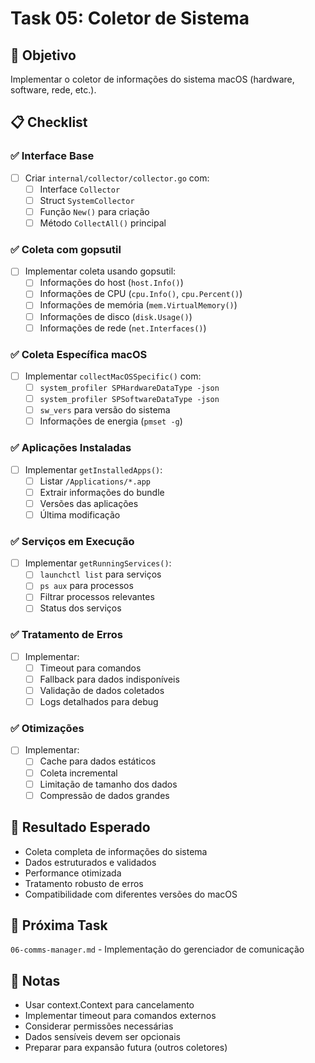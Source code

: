 # Task 05: Coletor de Sistema

## 🎯 Objetivo
Implementar o coletor de informações do sistema macOS (hardware, software, rede, etc.).

## 📋 Checklist

### ✅ Interface Base
- [ ] Criar `internal/collector/collector.go` com:
  - [ ] Interface `Collector`
  - [ ] Struct `SystemCollector`
  - [ ] Função `New()` para criação
  - [ ] Método `CollectAll()` principal

### ✅ Coleta com gopsutil
- [ ] Implementar coleta usando gopsutil:
  - [ ] Informações do host (`host.Info()`)
  - [ ] Informações de CPU (`cpu.Info()`, `cpu.Percent()`)
  - [ ] Informações de memória (`mem.VirtualMemory()`)
  - [ ] Informações de disco (`disk.Usage()`)
  - [ ] Informações de rede (`net.Interfaces()`)

### ✅ Coleta Específica macOS
- [ ] Implementar `collectMacOSSpecific()` com:
  - [ ] `system_profiler SPHardwareDataType -json`
  - [ ] `system_profiler SPSoftwareDataType -json`
  - [ ] `sw_vers` para versão do sistema
  - [ ] Informações de energia (`pmset -g`)

### ✅ Aplicações Instaladas
- [ ] Implementar `getInstalledApps()`:
  - [ ] Listar `/Applications/*.app`
  - [ ] Extrair informações do bundle
  - [ ] Versões das aplicações
  - [ ] Última modificação

### ✅ Serviços em Execução
- [ ] Implementar `getRunningServices()`:
  - [ ] `launchctl list` para serviços
  - [ ] `ps aux` para processos
  - [ ] Filtrar processos relevantes
  - [ ] Status dos serviços

### ✅ Tratamento de Erros
- [ ] Implementar:
  - [ ] Timeout para comandos
  - [ ] Fallback para dados indisponíveis
  - [ ] Validação de dados coletados
  - [ ] Logs detalhados para debug

### ✅ Otimizações
- [ ] Implementar:
  - [ ] Cache para dados estáticos
  - [ ] Coleta incremental
  - [ ] Limitação de tamanho dos dados
  - [ ] Compressão de dados grandes

## 🎯 Resultado Esperado
- Coleta completa de informações do sistema
- Dados estruturados e validados
- Performance otimizada
- Tratamento robusto de erros
- Compatibilidade com diferentes versões do macOS

## 🔗 Próxima Task
`06-comms-manager.md` - Implementação do gerenciador de comunicação

## 📝 Notas
- Usar context.Context para cancelamento
- Implementar timeout para comandos externos
- Considerar permissões necessárias
- Dados sensíveis devem ser opcionais
- Preparar para expansão futura (outros coletores) 